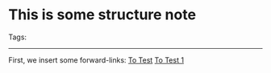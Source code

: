 # This is some structure note
Tags: 

---
First, we insert some forward-links:
[To Test](test.md)
[To Test 1](test_1.md)